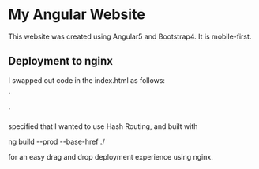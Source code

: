 # My Angular Website

This website was created using Angular5 and Bootstrap4. It is mobile-first.

## Deployment to nginx

I swapped out code in the index.html as follows: 

`<!-- <base href="/"> -->
<script>document.write('<base href="' + document.location + '" />');</script>`

specified that I wanted to use Hash Routing, and built with 
 
 ng build --prod --base-href ./

for an easy drag and drop deployment experience using nginx.